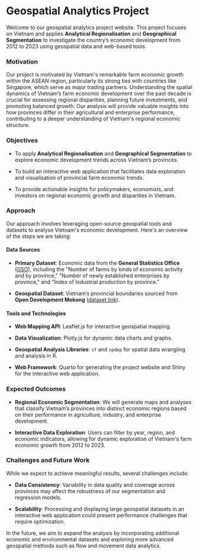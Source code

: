 # **Geospatial Analytics Project**

Welcome to our geospatial analytics project website. This project focuses on Vietnam and applies **Analytical Regionalisation** and **Geographical Segmentation** to investigate the country’s economic development from 2012 to 2023 using geospatial data and web-based tools.

### **Motivation**

Our project is motivated by Vietnam's remarkable farm economic growth within the ASEAN region, particularly its strong ties with countries like Singapore, which serve as major trading partners. Understanding the spatial dynamics of Vietnam’s farm economic development over the past decade is crucial for assessing regional disparities, planning future investments, and promoting balanced growth. Our analysis will provide valuable insights into how provinces differ in their agricultural and enterprise performance, contributing to a deeper understanding of Vietnam's regional economic structure.

### **Objectives**

-   To apply **Analytical Regionalisation** and **Geographical Segmentation** to explore economic development trends across Vietnam’s provinces.

-   To build an interactive web application that facilitates data exploration and visualisation of provincial farm economic trends.

-   To provide actionable insights for policymakers, economists, and investors on regional economic growth and disparities in Vietnam.

### **Approach**

Our approach involves leveraging open-source geospatial tools and datasets to analyse Vietnam's economic development. Here's an overview of the steps we are taking:

#### **Data Sources**

-   **Primary Dataset**: Economic data from the **General Statistics Office** ([GSO](https://www.gso.gov.vn/en/homepage/)), including the "Number of farms by kinds of economic activity and by province," "Number of newly established enterprises by province," and "Index of Industrial production by province."

-   **Geospatial Dataset**: Vietnam’s provincial boundaries sourced from **Open Development Mekong** ([dataset link](https://data.opendevelopmentmekong.net/dataset/a-phn-tnh)).

#### **Tools and Technologies**

-   **Web Mapping API**: Leaflet.js for interactive geospatial mapping.

-   **Data Visualization**: Plotly.js for dynamic data charts and graphs.

-   **Geospatial Analysis Libraries**: `sf` and `spdep` for spatial data wrangling and analysis in R.

-   **Web Framework**: Quarto for generating the project website and Shiny for the interactive web application.

### **Expected Outcomes**

-   **Regional Economic Segmentation**: We will generate maps and analyses that classify Vietnam’s provinces into distinct economic regions based on their performance in agriculture, industry, and enterprise development.

-   **Interactive Data Exploration**: Users can filter by year, region, and economic indicators, allowing for dynamic exploration of Vietnam's farm economic growth from 2012 to 2023.

### **Challenges and Future Work**

While we expect to achieve meaningful results, several challenges include:

-   **Data Consistency**: Variability in data quality and coverage across provinces may affect the robustness of our segmentation and regression models.

-   **Scalability**: Processing and displaying large geospatial datasets in an interactive web application could present performance challenges that require optimization.

In the future, we aim to expand the analysis by incorporating additional economic and environmental datasets and exploring more advanced geospatial methods such as flow and movement data analytics.
